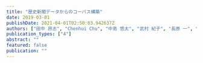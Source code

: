 ```yaml
---
title: "歴史新聞データからのコーパス構築"
date: 2019-03-01
publishDate: 2021-04-01T02:50:03.942637Z
authors: ["田中 昂志", "Chenhui Chu", "中島 悠太", "武村 紀子", "長原 一", "藤川 隆男"]
publication_types: ["4"]
abstract: ""
featured: false
publication: ""
---
```


